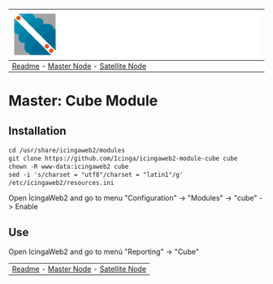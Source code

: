 | ![Sigma Telecom](/docs/logo-sigma.svg)                                                                                 |
| ---------------------------------------------------------------------------------------------------------------------- |
| [Readme](/readme.md) - [Master Node](/docs/setup_master_debian.md) - [Satellite Node](/docs/setup_satellite_debian.md) |

# Master: Cube Module

## Installation

```
cd /usr/share/icingaweb2/modules
git clone https://github.com/Icinga/icingaweb2-module-cube cube
chown -R www-data:icingaweb2 cube
sed -i 's/charset = "utf8"/charset = "latin1"/g' /etc/icingaweb2/resources.ini
```

Open ÌcingaWeb2 and go to menu "Configuration" -> "Modules" -> "cube" -> Enable

## Use

Open IcingaWeb2 and go to menú "Reporting" -> "Cube"

|                                                                                                                        |
| ---------------------------------------------------------------------------------------------------------------------- |
| [Readme](/readme.md) - [Master Node](/docs/setup_master_debian.md) - [Satellite Node](/docs/setup_satellite_debian.md) |
